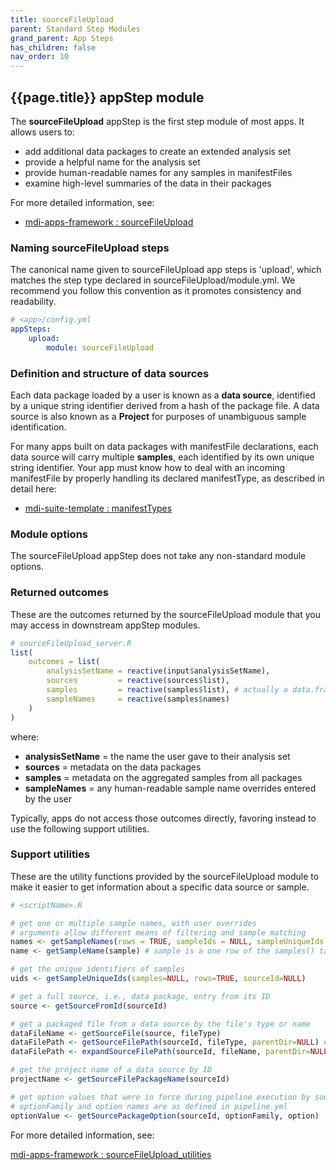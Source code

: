 ```yaml
---
title: sourceFileUpload
parent: Standard Step Modules
grand_parent: App Steps
has_children: false
nav_order: 10
---
```


## {{page.title}} appStep module

The **sourceFileUpload** appStep is the first step module of most apps.
It allows users to:

- add additional data packages to create an extended analysis set
- provide a helpful name for the analysis set
- provide human-readable names for any samples in manifestFiles
- examine high-level summaries of the data in their packages

For more detailed information, see:

- [mdi-apps-framework : sourceFileUpload](https://github.com/MiDataInt/mdi-apps-framework/tree/main/shiny/shared/session/modules/appSteps/sourceFileUpload)

### Naming sourceFileUpload steps

The canonical name given to sourceFileUpload app steps is 'upload',
which matches the step type declared in sourceFileUpload/module.yml.
We recommend you follow this convention as it promotes consistency and readability.

```yml
# <app>/config.yml
appSteps:
    upload:
        module: sourceFileUpload
```

### Definition and structure of data sources

Each data package loaded by a user is known as a 
**data source**, identified by a unique string identifier derived from 
a hash of the package file. A data source is also known as a **Project**
for purposes of unambiguous sample identification.

For many apps built on data packages with manifestFile declarations,
each data source will carry multiple **samples**, each identified 
by its own unique string identifier. Your app must know how to deal
with an incoming manifestFile by properly handling its declared manifestType,
as described in detail here:

- [mdi-suite-template : manifestTypes](https://wilsonte-umich.github.io/mdi-suite-template/shiny/shared/session/types/manifestTypes/README.html)

### Module options

The sourceFileUpload appStep does not take any non-standard module options.

### Returned outcomes

These are the outcomes returned by the sourceFileUpload module that you may access
in downstream appStep modules.

```r
# sourceFileUpload_server.R
list(
    outcomes = list(
        analysisSetName = reactive(input$analysisSetName),
        sources         = reactive(sources$list),
        samples         = reactive(samples$list), # actually a data.frame
        sampleNames     = reactive(samples$names)        
    )
)
```

where:

- **analysisSetName** = the name the user gave to their analysis set
- **sources** = metadata on the data packages
- **samples** = metadata on the aggregated samples from all packages
- **sampleNames** = any human-readable sample name overrides entered by the user

Typically, apps do not access those outcomes directly, favoring
instead to use the following support utilities.

### Support utilities

These are the utility functions provided by the sourceFileUpload module 
to make it easier to get information about a specific data source or sample.

```r
# <scriptName>.R

# get one or multiple sample names, with user overrides
# arguments allow different means of filtering and sample matching
names <- getSampleNames(rows = TRUE, sampleIds = NULL, sampleUniqueIds = NULL, makeUnique = FALSE)
name <- getSampleName(sample) # sample is a one row of the samples() table

# get the unique identifiers of samples
uids <- getSampleUniqueIds(samples=NULL, rows=TRUE, sourceId=NULL)

# get a full source, i.e., data package, entry from its ID
source <- getSourceFromId(sourceId)

# get a packaged file from a data source by the file's type or name
dataFileName <- getSourceFile(source, fileType)
dataFilePath <- getSourceFilePath(sourceId, fileType, parentDir=NULL) # when we know a file by type
dataFilePath <- expandSourceFilePath(sourceId, fileName, parentDir=NULL) # when we know a file by name

# get the project name of a data source by ID
projectName <- getSourceFilePackageName(sourceId)

# get option values that were in force during pipeline execution by source ID
# optionFamily and option names are as defined in pipeline.yml
optionValue <- getSourcePackageOption(sourceId, optionFamily, option)
```

For more detailed information, see:

[mdi-apps-framework : sourceFileUpload_utilities](https://github.com/MiDataInt/mdi-apps-framework/blob/main/shiny/shared/session/modules/appSteps/sourceFileUpload/sourceFileUpload_utilities.R)
